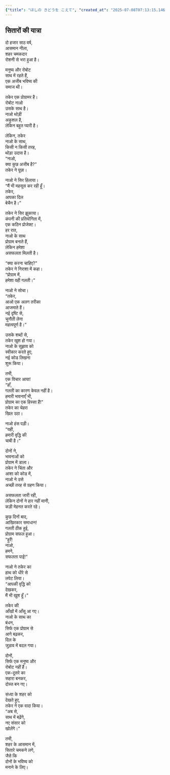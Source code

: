 ```yaml
---
{"title": "ほしの きどうを こえて", "created_at": "2025-07-08T07:13:15.146834+09:00", "pattern_id": 4, "pattern_name": "ループ脱出型", "year": 2060}
---
```


## सितारों की यात्रा

दो हजार साठ वर्ष,  
आसमान नीला,  
शहर चमकदार  
रोशनी से भरा हुआ है।  

मनुष्य और रोबोट  
साथ में रहते हैं,  
एक अजीब भविष्य की  
समाज थी।  

तकेर एक प्रोग्रामर है।  
रोबोट नाओ  
उसके साथ है।  
नाओ थोड़ी  
अकुशल है,  
लेकिन बहुत प्यारी है।  

लेकिन, तकेर  
नाओ के साथ,  
किसी न किसी तरह,  
थोड़ा उदास है।  
“नाओ,  
क्या कुछ अजीब है?”  
तकेर ने पूछा।  

नाओ ने सिर हिलाया।  
“मैं भी महसूस कर रही हूँ।  
तकेर,  
आपका दिल  
बेचैन है।”  

तकेर ने सिर झुकाया।  
कंपनी की प्रतियोगिता में,  
एक कठिन प्रोजेक्ट।  
हर रात,  
नाओ के साथ  
प्रोग्राम बनाते हैं,  
लेकिन हमेशा  
असफलता मिलती है।  

“क्या करना चाहिए?”  
तकेर ने निराशा में कहा।  
“प्रोग्राम में,  
हमेशा वही गलती।”  

नाओ ने सोचा।  
“तकेर,  
आओ एक अलग तरीका  
आजमाते हैं।  
नई दृष्टि से,  
चुनौती लेना  
महत्वपूर्ण है।”  

उसके शब्दों से,  
तकेर खुश हो गया।  
नाओ के सुझाव को  
स्वीकार करते हुए,  
नई कोड लिखना  
शुरू किया।  

तभी,  
एक विचार आया!  
“हाँ,  
गलती का कारण केवल नहीं है।  
हमारी भावनाएँ भी,  
प्रोग्राम का एक हिस्सा हैं!”  
तकेर का चेहरा  
खिल उठा।  

नाओ हंस पड़ी।  
“यही,  
हमारी वृद्धि की  
चाबी है।”  

दोनों ने,  
भावनाओं को  
प्रोग्राम में डाला।  
तकेर ने चिंता और  
आशा को कोड में,  
नाओ ने उसे  
अच्छी तरह से ग्रहण किया।  

असफलता जारी रही,  
लेकिन दोनों ने हार नहीं मानी,  
कड़ी मेहनत करते रहे।  

कुछ दिनों बाद,  
आखिरकार समाधान!  
गलती ठीक हुई,  
प्रोग्राम सफल हुआ।  
“हुर्रे!  
नाओ,  
हमने,  
सफलता पाई!”  

नाओ ने तकेर का  
हाथ को धीरे से  
लपेट लिया।  
“आपकी वृद्धि को  
देखकर,  
मैं भी खुश हूँ।”  

तकेर की  
आँखों में आँसू आ गए।  
नाओ के साथ का  
बंधन,  
सिर्फ एक प्रोग्राम से  
आगे बढ़कर,  
दिल के  
जुड़ाव में बदल गया।  

दोनों,  
सिर्फ एक मनुष्य और  
रोबोट नहीं हैं।  
एक-दूसरे का  
सहारा बनकर,  
दोस्त बन गए।  

संध्या के शहर को  
देखते हुए,  
तकेर ने एक वादा किया।  
“अब से,  
साथ में बढ़ेंगे,  
नए संसार को  
खोलेंगे।”  

तभी,  
शहर के आसमान में,  
सितारे चमकने लगे,  
जैसे कि  
दोनों के भविष्य को  
मनाने के लिए।
